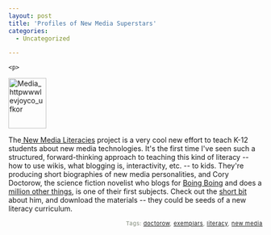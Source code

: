 ```yaml
---
layout: post
title: 'Profiles of New Media Superstars'
categories:
  - Uncategorized

---
```



    <p>
<div class='p_embed p_image_embed'>
<img alt="Media_httpwwwlevjoyco_ufkor" height="100" src="http://levjoydotcom3.files.wordpress.com/2006/09/media_httpwwwlevjoyco_ufkor.jpg?w=75" width="75" />
</div>

</p><p>
The<a href="http://www.projectnml.org/"> New Media Literacies</a> project is a very cool new effort to teach K-12 students about new media technologies.  It's the first time I've seen such a structured, forward-thinking approach to teaching this kind of literacy -- how to use wikis, what blogging is, interactivity, etc. -- to kids.  They're producing short biographies of new media personalities, and Cory Doctorow, the science fiction novelist who blogs for <a href="http://boingboing.net/">Boing Boing</a> and does a <a href="http://www.projectnml.org/node/511">million other things</a>, is one of their first subjects.  Check out the <a href="http://www.projectnml.org/exemplars/02Doctorow">short bit</a> about him, and download the materials -- they could be seeds of a new literacy curriculum.
</p>
<p style="text-align:right;font-size:11px;letter-spacing:.05em;color:#808979;">Tags: <a href="http://www.technorati.com/tag/doctorow" rel="tag">doctorow</a>, <a href="http://www.technorati.com/tag/exemplars" rel="tag">exemplars</a>, <a href="http://www.technorati.com/tag/literacy" rel="tag">literacy</a>, <a href="http://www.technorati.com/tag/new%20media" rel="tag">new media</a></p>
  
